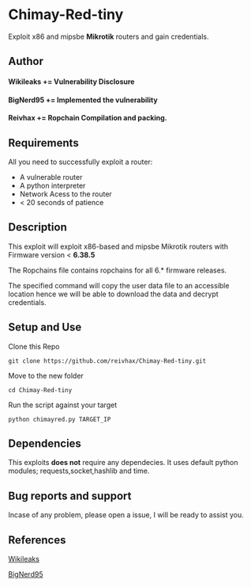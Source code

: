 # Chimay-Red-tiny
Exploit x86 and mipsbe **Mikrotik** routers and gain credentials.

## Author
#### Wikileaks	+= Vulnerability Disclosure
#### BigNerd95	+= Implemented the vulnerability
#### Reivhax	+= Ropchain Compilation and packing.
## Requirements
All you need to successfully exploit a router:

- A vulnerable router
- A python interpreter
- Network Acess to the router
- < 20 seconds of patience
## Description
This exploit will exploit x86-based and mipsbe Mikrotik routers with Firmware version < **6.38.5**

The Ropchains file contains ropchains for all 6.* firmware releases.

The specified command will copy the user data file to an accessible location hence we will be able to download the data and decrypt credentials.

## Setup and Use
Clone this Repo

 	git clone https://github.com/reivhax/Chimay-Red-tiny.git

Move to the new folder

 	cd Chimay-Red-tiny

Run the script against your target

 	python chimayred.py TARGET_IP

## Dependencies
This exploits **does not** require any dependecies.
It uses default python modules; requests,socket,hashlib and time.

## Bug reports and support
Incase of any problem, please open a issue, I will be ready to assist you.

## References
[Wikileaks](https://wikileaks.org/ciav7p1/cms/page_16384604.html)

[BigNerd95](https://github.com/BigNerd95/)
